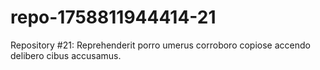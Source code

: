 # repo-1758811944414-21
Repository #21: Reprehenderit porro umerus corroboro copiose accendo delibero cibus accusamus.
